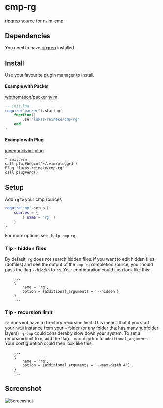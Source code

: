 # cmp-rg

[ripgrep](https://github.com/BurntSushi/ripgrep) source for [nvim-cmp](https://github.com/hrsh7th/nvim-cmp)

## Dependencies

You need to have [ripgrep](https://github.com/BurntSushi/ripgrep) installed.

## Install

Use your favourite plugin manager to install.

#### Example with Packer

[wbthomason/packer.nvim](https://github.com/wbthomason/packer.nvim)

```lua
-- init.lua
require("packer").startup(
    function()
        use "lukas-reineke/cmp-rg"
    end
)
```

#### Example with Plug

[junegunn/vim-plug](https://github.com/junegunn/vim-plug)

```vim
" init.vim
call plug#begin('~/.vim/plugged')
Plug 'lukas-reineke/cmp-rg'
call plug#end()
```

## Setup

Add `rg` to your cmp sources

```lua
require'cmp'.setup {
    sources = {
        { name = 'rg' }
    }
}
```

For more options see `:help cmp-rg`

### Tip - hidden files

By default, `rg` does not search hidden files. If you want to edit hidden files (dotfiles) and see the output of the `cmp-rg` completion source, you should pass the flag `--hidden` to `rg`. Your configuration could then look like this:

```
    ...
    {
        name = 'rg',
        option = {additional_arguments = '--hidden'},
    }
    ...
```

### Tip - recursion limit

`rg` does not have a directory recursion limit. This means that if you start your `nvim` instance from your `~` folder (or any folder that has many subfolder layers) `rg-cmp` could considerably slow down your system. To set a recursion limit to `n`, add the flag `--max-depth n` to `additional_arguments`. Your configuration could then look like this:


```
    ...
    {
        name = 'rg',
        option = {additional_arguments = '--max-depth 4'},
    }
    ...
```

## Screenshot

![Screenshot](https://user-images.githubusercontent.com/12900252/143555260-8567fb04-eea6-4a73-a1dc-d36d4df8cb64.png)
